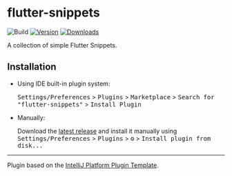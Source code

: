 # flutter-snippets

![Build](https://github.com/blendthink/flutter-snippets/workflows/Build/badge.svg)
[![Version](https://img.shields.io/jetbrains/plugin/v/18867.svg)](https://plugins.jetbrains.com/plugin/18867)
[![Downloads](https://img.shields.io/jetbrains/plugin/d/18867.svg)](https://plugins.jetbrains.com/plugin/18867)

<!-- Plugin description -->
A collection of simple Flutter Snippets.
<!-- Plugin description end -->

## Installation

- Using IDE built-in plugin system:
  
  <kbd>Settings/Preferences</kbd> > <kbd>Plugins</kbd> > <kbd>Marketplace</kbd> > <kbd>Search for "flutter-snippets"</kbd> >
  <kbd>Install Plugin</kbd>
  
- Manually:

  Download the [latest release](https://github.com/blendthink/flutter-snippets/releases/latest) and install it manually using
  <kbd>Settings/Preferences</kbd> > <kbd>Plugins</kbd> > <kbd>⚙️</kbd> > <kbd>Install plugin from disk...</kbd>


---
Plugin based on the [IntelliJ Platform Plugin Template][template].

[template]: https://github.com/JetBrains/intellij-platform-plugin-template
